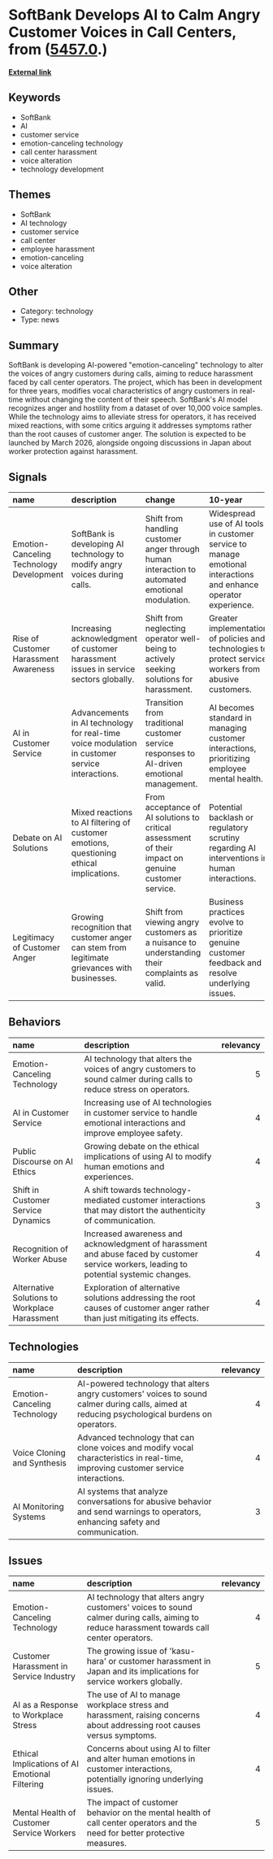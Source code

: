 # __SoftBank Develops AI to Calm Angry Customer Voices in Call Centers__, from ([5457.0](https://kghosh.substack.com/p/5457.0).)

__[External link](https://arstechnica.com/information-technology/2024/06/new-emotion-canceling-ai-tech-aims-to-shield-call-workers-from-angry-customers/)__



## Keywords

* SoftBank
* AI
* customer service
* emotion-canceling technology
* call center harassment
* voice alteration
* technology development

## Themes

* SoftBank
* AI technology
* customer service
* call center
* employee harassment
* emotion-canceling
* voice alteration

## Other

* Category: technology
* Type: news

## Summary

SoftBank is developing AI-powered "emotion-canceling" technology to alter the voices of angry customers during calls, aiming to reduce harassment faced by call center operators. The project, which has been in development for three years, modifies vocal characteristics of angry customers in real-time without changing the content of their speech. SoftBank's AI model recognizes anger and hostility from a dataset of over 10,000 voice samples. While the technology aims to alleviate stress for operators, it has received mixed reactions, with some critics arguing it addresses symptoms rather than the root causes of customer anger. The solution is expected to be launched by March 2026, alongside ongoing discussions in Japan about worker protection against harassment.

## Signals

| name                                     | description                                                                                    | change                                                                                              | 10-year                                                                                                          | driving-force                                                                                           |   relevancy |
|:-----------------------------------------|:-----------------------------------------------------------------------------------------------|:----------------------------------------------------------------------------------------------------|:-----------------------------------------------------------------------------------------------------------------|:--------------------------------------------------------------------------------------------------------|------------:|
| Emotion-Canceling Technology Development | SoftBank is developing AI technology to modify angry voices during calls.                      | Shift from handling customer anger through human interaction to automated emotional modulation.     | Widespread use of AI tools in customer service to manage emotional interactions and enhance operator experience. | Growing need for improved mental health support for customer service representatives facing harassment. |           4 |
| Rise of Customer Harassment Awareness    | Increasing acknowledgment of customer harassment issues in service sectors globally.           | Shift from neglecting operator well-being to actively seeking solutions for harassment.             | Greater implementation of policies and technologies to protect service workers from abusive customers.           | Public and industry recognition of the psychological impacts of customer harassment.                    |           5 |
| AI in Customer Service                   | Advancements in AI technology for real-time voice modulation in customer service interactions. | Transition from traditional customer service responses to AI-driven emotional management.           | AI becomes standard in managing customer interactions, prioritizing employee mental health.                      | Technological advancements coupled with demands for better employee experiences in service roles.       |           4 |
| Debate on AI Solutions                   | Mixed reactions to AI filtering of customer emotions, questioning ethical implications.        | From acceptance of AI solutions to critical assessment of their impact on genuine customer service. | Potential backlash or regulatory scrutiny regarding AI interventions in human interactions.                      | Ethical concerns about the authenticity of customer service and emotional reality handling.             |           3 |
| Legitimacy of Customer Anger             | Growing recognition that customer anger can stem from legitimate grievances with businesses.   | Shift from viewing angry customers as a nuisance to understanding their complaints as valid.        | Business practices evolve to prioritize genuine customer feedback and resolve underlying issues.                 | Customer empowerment and advocacy for accountability in business practices.                             |           5 |

## Behaviors

| name                                          | description                                                                                                                              |   relevancy |
|:----------------------------------------------|:-----------------------------------------------------------------------------------------------------------------------------------------|------------:|
| Emotion-Canceling Technology                  | AI technology that alters the voices of angry customers to sound calmer during calls to reduce stress on operators.                      |           5 |
| AI in Customer Service                        | Increasing use of AI technologies in customer service to handle emotional interactions and improve employee safety.                      |           4 |
| Public Discourse on AI Ethics                 | Growing debate on the ethical implications of using AI to modify human emotions and experiences.                                         |           4 |
| Shift in Customer Service Dynamics            | A shift towards technology-mediated customer interactions that may distort the authenticity of communication.                            |           3 |
| Recognition of Worker Abuse                   | Increased awareness and acknowledgment of harassment and abuse faced by customer service workers, leading to potential systemic changes. |           4 |
| Alternative Solutions to Workplace Harassment | Exploration of alternative solutions addressing the root causes of customer anger rather than just mitigating its effects.               |           4 |

## Technologies

| name                         | description                                                                                                                                   |   relevancy |
|:-----------------------------|:----------------------------------------------------------------------------------------------------------------------------------------------|------------:|
| Emotion-Canceling Technology | AI-powered technology that alters angry customers' voices to sound calmer during calls, aimed at reducing psychological burdens on operators. |           4 |
| Voice Cloning and Synthesis  | Advanced technology that can clone voices and modify vocal characteristics in real-time, improving customer service interactions.             |           4 |
| AI Monitoring Systems        | AI systems that analyze conversations for abusive behavior and send warnings to operators, enhancing safety and communication.                |           3 |

## Issues

| name                                           | description                                                                                                                                |   relevancy |
|:-----------------------------------------------|:-------------------------------------------------------------------------------------------------------------------------------------------|------------:|
| Emotion-Canceling Technology                   | AI technology that alters angry customers' voices to sound calmer during calls, aiming to reduce harassment towards call center operators. |           4 |
| Customer Harassment in Service Industry        | The growing issue of 'kasu-hara' or customer harassment in Japan and its implications for service workers globally.                        |           5 |
| AI as a Response to Workplace Stress           | The use of AI to manage workplace stress and harassment, raising concerns about addressing root causes versus symptoms.                    |           4 |
| Ethical Implications of AI Emotional Filtering | Concerns about using AI to filter and alter human emotions in customer interactions, potentially ignoring underlying issues.               |           4 |
| Mental Health of Customer Service Workers      | The impact of customer behavior on the mental health of call center operators and the need for better protective measures.                 |           5 |